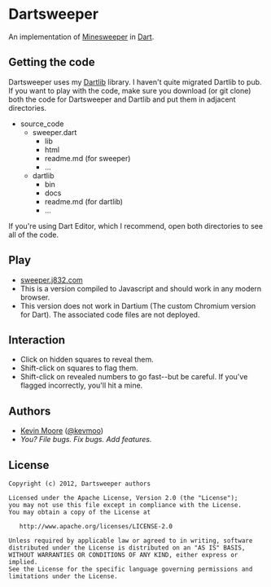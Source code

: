 # Dartsweeper

An implementation of <a href="http://en.wikipedia.org/wiki/Minesweeper_(video_game)">Minesweeper</a> in [Dart](http://www.dartlang.org).

## Getting the code

Dartsweeper uses my [Dartlib](https://github.com/kevmoo/dartlib) library. I haven't quite migrated Dartlib to pub. If you want to play with the code, make sure you download (or git clone) both the code for Dartsweeper and Dartlib and put them in adjacent directories.

* source_code
    * sweeper.dart
        * lib
        * html
        * readme.md (for sweeper)
        * ...
    * dartlib
        * bin
        * docs
        * readme.md (for dartlib)
        * ...

If you're using Dart Editor, which I recommend, open both directories to see all of the code.

## Play

 * [sweeper.j832.com](http://sweeper.j832.com)
 * This is a version compiled to Javascript and should work in any modern browser.
 * This version does not work in Dartium (The custom Chromium version for Dart). The associated code files are not deployed.

## Interaction

 * Click on hidden squares to reveal them.
 * Shift-click on squares to flag them.
 * Shift-click on revealed numbers to go fast--but be careful. If you've flagged incorrectly, you'll hit a mine.

## Authors
 * [Kevin Moore](https://github.com/kevmoo) ([@kevmoo](http://twitter.com/kevmoo))
 * _You? File bugs. Fix bugs. Add features._

## License

    Copyright (c) 2012, Dartsweeper authors

    Licensed under the Apache License, Version 2.0 (the "License");
    you may not use this file except in compliance with the License.
    You may obtain a copy of the License at

       http://www.apache.org/licenses/LICENSE-2.0

    Unless required by applicable law or agreed to in writing, software
    distributed under the License is distributed on an "AS IS" BASIS,
    WITHOUT WARRANTIES OR CONDITIONS OF ANY KIND, either express or implied.
    See the License for the specific language governing permissions and
    limitations under the License.